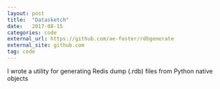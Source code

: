 ```yaml
---
layout: post
title:  "Datasketch"
date:   2017-08-15
categories: code
external_url: https://github.com/ae-foster/rdbgenerate
external_site: github.com
tag: code
---
```


I wrote a utility for generating Redis dump (.rdb) files from Python native objects
<!--more-->

